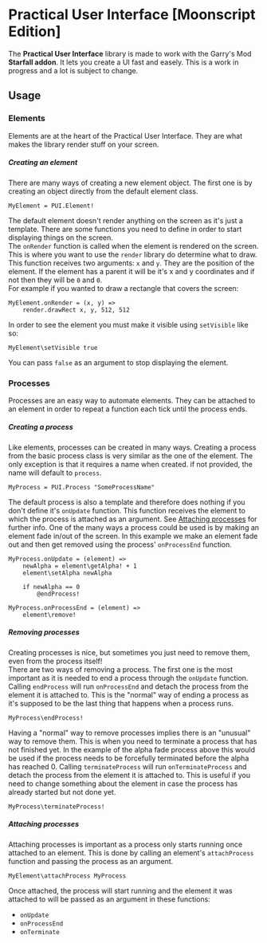 # Practical User Interface [Moonscript Edition]

The **Practical User Interface** library is made to work with the Garry's Mod **Starfall addon**. It lets you create a UI fast and easely. This is a work in progress and a lot is subject to change.

## Usage

### Elements

Elements are at the heart of the Practical User Interface. They are what makes the library render stuff on your screen.

##### Creating an element

There are many ways of creating a new element object. The first one is by creating an object directly from the default element class.
```
MyElement = PUI.Element!
```
The default element doesn't render anything on the screen as it's just a template. There are some functions you need to define in order to start displaying things on the screen.\
The `onRender` function is called when the element is rendered on the screen. This is where you want to use the `render` library do determine what to draw. This function receives two arguments: `x` and `y`. They are the position of the element. If the element has a parent it will be it's x and y coordinates and if not then they will be `0` and `0`.\
For example if you wanted to draw a rectangle that covers the screen:
```
MyElement.onRender = (x, y) =>
    render.drawRect x, y, 512, 512
```
In order to see the element you must make it visible using `setVisible` like so:
```
MyElement\setVisible true
```
You can pass `false` as an argument to stop displaying the element.

### Processes

Processes are an easy way to automate elements. They can be attached to an element in order to repeat a function each tick until the process ends.

##### Creating a process

Like elements, processes can be created in many ways. Creating a process from the basic process class is very similar as the one of the element. The only exception is that it requires a name when created. if not provided, the name will default to `process`.
```
MyProcess = PUI.Process "SomeProcessName"
```
The default process is also a template and therefore does nothing if you don't define it's `onUpdate` function. This function receives the element to which the process is attached as an argument. See [Attaching processes](#attaching-processes) for further info. One of the many ways a process could be used is by making an element fade in/out of the screen. In this example we make an element fade out and then get removed using the process' `onProcessEnd` function.
```
MyProcess.onUpdate = (element) =>
    newAlpha = element\getAlpha! + 1
    element\setAlpha newAlpha

    if newAlpha == 0
        @endProcess!

MyProcess.onProcessEnd = (element) =>
    element\remove!
```

##### Removing processes

Creating processes is nice, but sometimes you just need to remove them, even from the process itself!\
There are two ways of removing a process. The first one is the most important as it is needed to end a process through the `onUpdate` function.\
Calling `endProcess` will run `onProcessEnd` and detach the process from the element it is attached to. This is the "normal" way of ending a process as it's supposed to be the last thing that happens when a process runs.
```
MyProcess\endProcess!
```
Having a "normal" way to remove processes implies there is an "unusual" way to remove them. This is when you need to terminate a process that has not finished yet. In the example of the alpha fade process above this would be used if the process needs to be forcefully terminated before the alpha has reached 0. Calling `terminateProcess` will run `onTerminateProcess` and detach the process from the element it is attached to. This is useful if you need to change something about the element in case the process has already started but not done yet.
```
MyProcess\terminateProcess!
```

##### Attaching processes

Attaching processes is important as a process only starts running once attached to an element. This is done by calling an element's `attachProcess` function and passing the process as an argument.
```
MyElement\attachProcess MyProcess
```
Once attached, the process will start running and the element it was attached to will be passed as an argument in these functions:
- `onUpdate`
- `onProcessEnd`
- `onTerminate`
